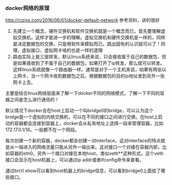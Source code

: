 ### docker网络的原理

http://cizixs.com/2016/06/01/docker-default-network 参考资料，讲的很好

1. 先建立一个概念，硬件交换机和软件交换机就是一个概念而已，首先要理解虚拟交换机，这样才能进一步的理解。虚拟交换机和硬件交换机是一样的，同样是决定数据包的交换，只是用软件来模拟而已。跳出固有的认识就可以了！同理，虚拟接口，虚拟网卡啥的也是一样的道理
2. 路由实际上是三层转发，默认linux系统来说，只会接收属于自己的数据包，但是如果接收到了不属于自己的数据包，如果打开了ip转发，那么就可以转发。这样linux系统就像一个路由器一样。通常是对于一个主机来说，如果有两张以上网卡，当一个网卡收到数据包之后，根据数据包的目的ip地址发到另外一张网卡上去。



主要是结合linux网络层面来了解一下docker不同的网络模式，了解一下不同的容器之间是怎么进行通信的！



默认情况下docker会在host上启动一个叫bridge0的bridge，可以认为这个bridge是一个虚拟的内核交换机，可以在不同的接口之间进行交换。在host上启动的容器都会连接到容器上，docker会从私有地址上选择一段来管理容器，比如172.17.0.1/16。一般都不在一个网段。



每次创建一个新的容器，docker都会创建一对interface，这对interface的特点就是从一端进入的网络流量只能从另外一端出来。这对接口一个对接在容器内部，比如容器的eth0，另外一个接口对接在本地host，类似veth**这种形式。这个veth接口会显示在host机器上，可以通过ip addr或者ifconfig命令来查看。



通过brctl show可以看到host机器上的bridge信息，可以看到bridge0上面挂了哪些接口。





